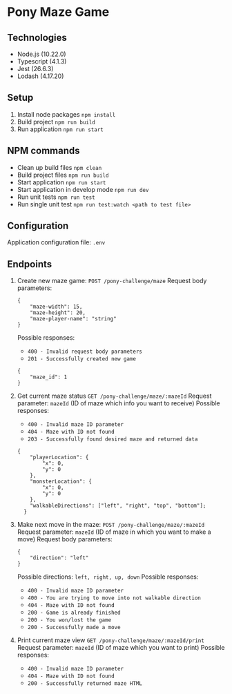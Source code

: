 # Pony Maze Game
## Technologies
- Node.js (10.22.0)
- Typescript (4.1.3)
- Jest (26.6.3)
- Lodash (4.17.20)

## Setup
1. Install node packages
`npm install`
1. Build project
`npm run build`
1. Run application
`npm run start`

## NPM commands
- Clean up build files `npm clean`
- Build project files `npm run build`
- Start application `npm run start`
- Start application in develop mode `npm run dev`
- Run unit tests `npm run test`
- Run single unit test `npm run test:watch <path to test file>`

## Configuration
Application configuration file: `.env`

## Endpoints
1. Create new maze game: `POST /pony-challenge/maze`
	Request body parameters:
	```
	{
		"maze-width": 15,
		"maze-height": 20,
		"maze-player-name": "string"
	}
	```
	Possible responses:
	- `400 - Invalid request body parameters`
	- `201 - Successfully created new game`
	```
	{
		"maze_id": 1
	}
	```
1. Get current maze status `GET /pony-challenge/maze/:mazeId`
	Request parameter: `mazeId` (ID of maze which info you want to receive)
	Possible responses:
	- `400 - Invalid maze ID parameter`
	- `404 - Maze with ID not found`
	- `203 - Successfully found desired maze and returned data`
	```
	{
		"playerLocation": {
			"x": 0,
			"y": 0
		},
		"monsterLocation": {
			"x": 0,
			"y": 0
		},
		"walkableDirections": ["left", "right", "top", "bottom"];
	  }
	```
1. Make next move in the maze: `POST /pony-challenge/maze/:mazeId`
	Request parameter: `mazeId` (ID of maze in which you want to make a move)
	Request body parameters:
	```
	{
		"direction": "left"
	}
	```
	Possible directions: `left, right, up, down`
	Possible responses:
	- `400 - Invalid maze ID parameter`
	- `400 - You are trying to move into not walkable direction`
	- `404 - Maze with ID not found`
	- `200 - Game is already finished`
	- `200 - You won/lost the game`
	- `200 - Successfully made a move`
	
1. Print current maze view `GET /pony-challenge/maze/:mazeId/print`
	Request parameter: `mazeId` (ID of maze which you want to print)
	Possible responses:
	- `400 - Invalid maze ID parameter`
	- `404 - Maze with ID not found`
	- `200 - Successfully returned maze HTML`
